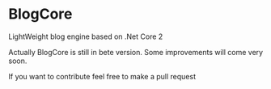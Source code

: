 # BlogCore
LightWeight blog engine based on .Net Core 2

Actually BlogCore is still in bete version.
Some improvements will come very soon.

If you want to contribute feel free to make a pull request
